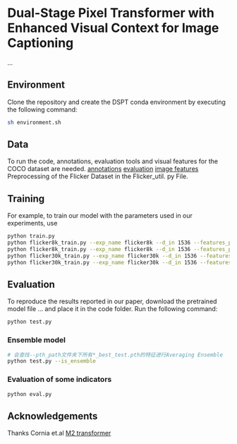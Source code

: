 # Dual-Stage Pixel Transformer with Enhanced Visual Context for Image Captioning
...
## Environment
Clone the repository and create the DSPT conda environment by executing the following command:
``` sh
sh environment.sh
```
## Data
To run the code, annotations, evaluation tools and visual features for the COCO dataset are needed.
[annotations](https://github.com/salaniz/pycocoevalcap)
[evaluation](https://github.com/salaniz/pycocoevalcap)
[image features](https://github.com/salaniz/pycocoevalcap)
Preprocessing of the Flicker Dataset in the Flicker_util. py File.
## Training
For example, to train our model with the parameters used in our experiments, use
``` sh
python train.py
python flicker8k_train.py --exp_name flicker8k --d_in 1536 --features_path ../flicker8k.hdf5 --device cuda:1 --batch_size 25 --rl_batch_size 10
python flicker8k_train.py --exp_name flicker8k --d_in 1536 --features_path ../flicker8k.hdf5 --device cuda:1 --only_test
python flicker30k_train.py --exp_name flicker30k --d_in 1536 --features_path ../flicker30k.hdf5 --device cuda:1 --batch_size 25 --rl_batch_size 10
python flicker30k_train.py --exp_name flicker30k --d_in 1536 --features_path ../flicker30k.hdf5 --device cuda:1 --only_test
```
## Evaluation
To reproduce the results reported in our paper, download the pretrained model file ... and place it in the code folder.
Run the following command:
``` sh
python test.py
```
### Ensemble model
``` sh
# 会查找--pth_path文件夹下所有*_best_test.pth的特征进行Averaging Ensemble
python test.py --is_ensemble
```
### Evaluation of some indicators
``` sh
python eval.py
```
## Acknowledgements
Thanks Cornia et.al [M2 transformer](https://github.com/CorniaAI/M2Transformer)